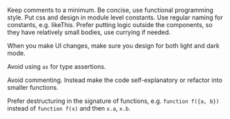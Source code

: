 Keep comments to a minimum. Be concise, use functional programming style. Put
css and design in module level constants. Use regular naming for constants, e.g.
likeThis. Prefer putting logic outside the components, so they have relatively
small bodies, use currying if needed.

When you make UI changes, make sure you design for both light and dark mode.

Avoid using `as` for type assertions.

Avoid commenting. Instead make the code self-explanatory or refactor into smaller
functions.

Prefer destructuring in the signature of functions, e.g. `function f({a, b})`
instead of `function f(x)` and then `x.a`, `x.b`.